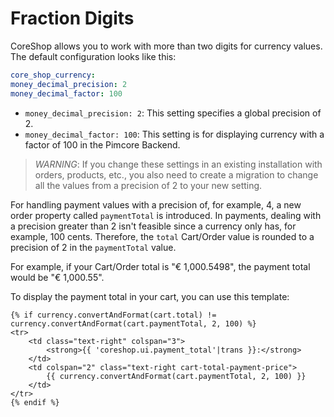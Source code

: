 # Fraction Digits

CoreShop allows you to work with more than two digits for currency values. The default configuration looks like this:

```yml
core_shop_currency:
money_decimal_precision: 2
money_decimal_factor: 100
```

- `money_decimal_precision: 2`: This setting specifies a global precision of 2.
- `money_decimal_factor: 100`: This setting is for displaying currency with a factor of 100 in the Pimcore Backend.

> *WARNING*: If you change these settings in an existing installation with orders, products, etc., you also need to
> create a migration to change all the values from a precision of 2 to your new setting.

For handling payment values with a precision of, for example, 4, a new order property called `paymentTotal` is
introduced. In payments, dealing with a precision greater than 2 isn't feasible since a currency only has, for example,
100 cents. Therefore, the `total` Cart/Order value is rounded to a precision of 2 in the `paymentTotal` value.

For example, if your Cart/Order total is "€ 1,000.5498", the payment total would be "€ 1,000.55".

To display the payment total in your cart, you can use this template:

```twig
{% if currency.convertAndFormat(cart.total) != currency.convertAndFormat(cart.paymentTotal, 2, 100) %}
<tr>
    <td class="text-right" colspan="3">	
        <strong>{{ 'coreshop.ui.payment_total'|trans }}:</strong>
    </td>
    <td colspan="2" class="text-right cart-total-payment-price">
        {{ currency.convertAndFormat(cart.paymentTotal, 2, 100) }}
    </td>
</tr>
{% endif %}
```
